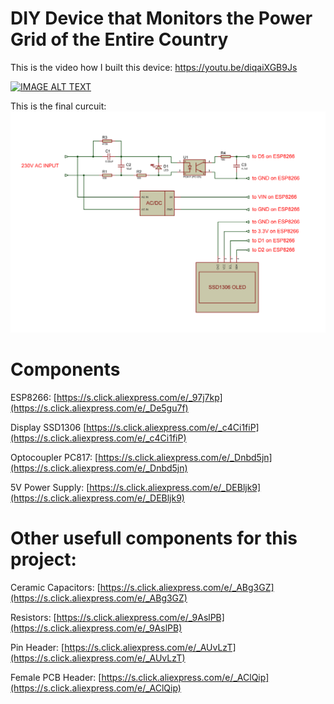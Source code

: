 # DIY Device that Monitors the Power Grid of the Entire Country

This is the video how I built this device:
https://youtu.be/diqaiXGB9Js

[![IMAGE ALT TEXT](http://img.youtube.com/vi/diqaiXGB9Js/0.jpg)](http://www.youtube.com/watch?v=diqaiXGB9Js "Video Title")

This is the final curcuit:
<img src="outfin_cir.jpg">

# Components

ESP8266: [https://s.click.aliexpress.com/e/_97j7kp](https://s.click.aliexpress.com/e/_De5gu7f)

Display SSD1306 [https://s.click.aliexpress.com/e/_c4Ci1fiP](https://s.click.aliexpress.com/e/_c4Ci1fiP)

Optocoupler PC817: [https://s.click.aliexpress.com/e/_Dnbd5jn](https://s.click.aliexpress.com/e/_Dnbd5jn)

5V Power Supply: [https://s.click.aliexpress.com/e/_DEBljk9](https://s.click.aliexpress.com/e/_DEBljk9)


# Other usefull components for this project:

Ceramic Capacitors: [https://s.click.aliexpress.com/e/_ABg3GZ](https://s.click.aliexpress.com/e/_ABg3GZ)

Resistors: [https://s.click.aliexpress.com/e/_9AslPB](https://s.click.aliexpress.com/e/_9AslPB)

Pin Header: [https://s.click.aliexpress.com/e/_AUvLzT](https://s.click.aliexpress.com/e/_AUvLzT)

Female PCB Header: [https://s.click.aliexpress.com/e/_AClQip](https://s.click.aliexpress.com/e/_AClQip)

